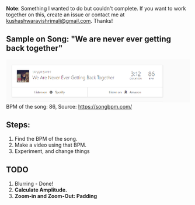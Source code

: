 **Note**: Something I wanted to do but couldn't complete. If you want to work together on this, create an issue or contact me at kushashwaravishrimali@gmail.com. Thanks!

## Sample on Song: "We are never ever getting back together"

<img src="Images/bpm.PNG">BPM of the song: 86, Source: https://songbpm.com/</img>

## Steps:

1. Find the BPM of the song. 
2. Make a video using that BPM.
3. Experiment, and change things

## TODO

1. Blurring - Done!
2. **Calculate Amplitude.**
3. **Zoom-in and Zoom-Out: Padding**
